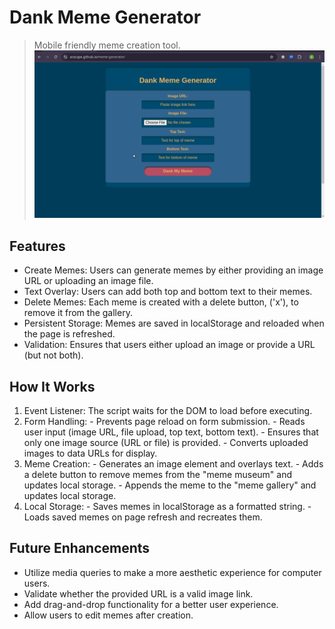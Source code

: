 # Dank Meme Generator
> Mobile friendly meme creation tool.
![gif](https://github.com/aracope/meme-generator/blob/main/memgenerator.gif)

## Features
- Create Memes: Users can generate memes by either providing an image URL or uploading an image file.
- Text Overlay: Users can add both top and bottom text to their memes.
- Delete Memes: Each meme is created with a delete button, ('x'), to remove it from the gallery.
- Persistent Storage: Memes are saved in localStorage and reloaded when the page is refreshed.
- Validation: Ensures that users either upload an image or provide a URL (but not both).

## How It Works
  1. Event Listener: The script waits for the DOM to load before executing.
  2. Form Handling:
    - Prevents page reload on form submission.
    - Reads user input (image URL, file upload, top text, bottom text).
    - Ensures that only one image source (URL or file) is provided.
    - Converts uploaded images to data URLs for display.
  3. Meme Creation:
    - Generates an image element and overlays text.
    - Adds a delete button to remove memes from the "meme museum" and updates local storage.
    - Appends the meme to the "meme gallery" and updates local storage.
  4. Local Storage:
    - Saves memes in localStorage as a formatted string.
    - Loads saved memes on page refresh and recreates them.

## Future Enhancements
  - Utilize media queries to make a more aesthetic experience for computer users.
  - Validate whether the provided URL is a valid image link.
  - Add drag-and-drop functionality for a better user experience.
  - Allow users to edit memes after creation.

